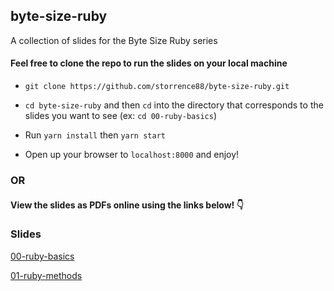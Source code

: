 ## byte-size-ruby
A collection of slides for the Byte Size Ruby series

#### Feel free to clone the repo to run the slides on your local machine

- `git clone https://github.com/storrence88/byte-size-ruby.git`

- `cd byte-size-ruby` and then `cd` into the directory that corresponds to the slides you want to see (ex: `cd 00-ruby-basics`)

- Run `yarn install` then `yarn start`

- Open up your browser to `localhost:8000` and enjoy!


### OR 

#### View the slides as PDFs online using the links below! 👇

### Slides
[00-ruby-basics](https://www.slideshare.net/secret/dkf0k6s5d4km1T)

[01-ruby-methods](https://www.slideshare.net/secret/qUmyjS3NZKKb9r)
